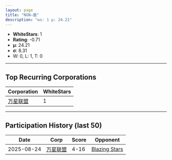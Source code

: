 ```yaml
---
layout: page
title: "NGN—凰"
description: "ws: 1 μ: 24.21"
---
```

- **WhiteStars**: 1
- **Rating**: -0.71
- **μ**: 24.21  
- **σ**: 8.31
- W: 0, L: 1, T: 0

---

## Top Recurring Corporations

| Corporation | WhiteStars |
| --- | --- |
| [万星联盟](https://ws.tsl.rocks/corp/d026d8709834bc63f871c9bad372f834210c3efaa3826f53984199523d2ed9ed/) | 1 |

---

## Participation History (last 50)

| Date | Corp | Score | Opponent |
| --- | --- | --- | --- |
| 2025-08-24 | [万星联盟](https://ws.tsl.rocks/corp/d026d8709834bc63f871c9bad372f834210c3efaa3826f53984199523d2ed9ed/) | 4-16 | [Blazing Stars](https://ws.tsl.rocks/corp/f1c390fb4786da2cb59b7b39519a0ecf6022d4ba017d407af5286aa056682aff/) |